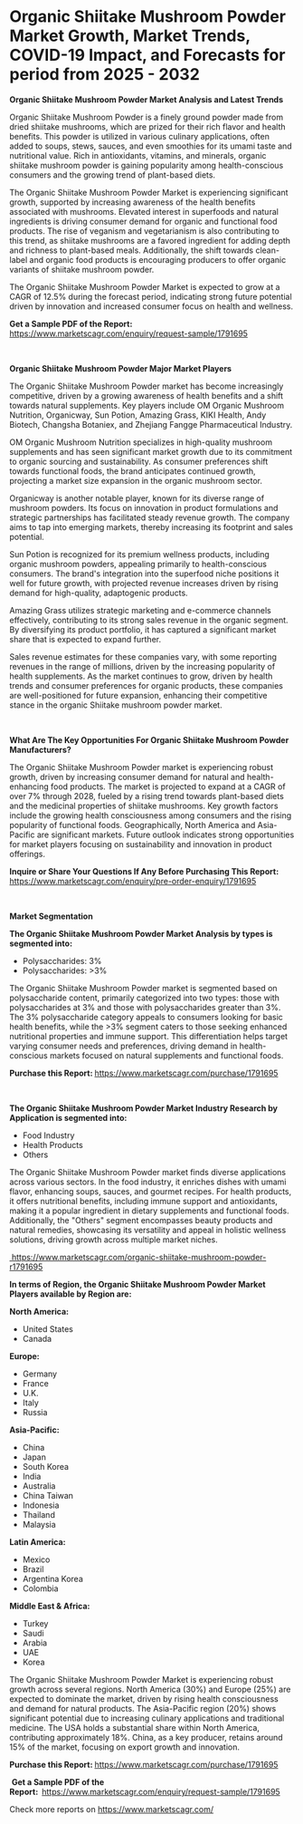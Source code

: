 <p><h1>Organic Shiitake Mushroom Powder Market Growth, Market Trends, COVID-19 Impact, and Forecasts for period from 2025 - 2032</h1></p><p><strong>Organic Shiitake Mushroom Powder Market Analysis and Latest Trends</strong></p>
<p><p>Organic Shiitake Mushroom Powder is a finely ground powder made from dried shiitake mushrooms, which are prized for their rich flavor and health benefits. This powder is utilized in various culinary applications, often added to soups, stews, sauces, and even smoothies for its umami taste and nutritional value. Rich in antioxidants, vitamins, and minerals, organic shiitake mushroom powder is gaining popularity among health-conscious consumers and the growing trend of plant-based diets.</p><p>The Organic Shiitake Mushroom Powder Market is experiencing significant growth, supported by increasing awareness of the health benefits associated with mushrooms. Elevated interest in superfoods and natural ingredients is driving consumer demand for organic and functional food products. The rise of veganism and vegetarianism is also contributing to this trend, as shiitake mushrooms are a favored ingredient for adding depth and richness to plant-based meals. Additionally, the shift towards clean-label and organic food products is encouraging producers to offer organic variants of shiitake mushroom powder. </p><p>The Organic Shiitake Mushroom Powder Market is expected to grow at a CAGR of 12.5% during the forecast period, indicating strong future potential driven by innovation and increased consumer focus on health and wellness.</p></p>
<p><strong>Get a Sample PDF of the Report:&nbsp;</strong> <a href="https://www.marketscagr.com/enquiry/request-sample/1791695?utm_campaign=2667&utm_medium=2&utm_source=Github&utm_content=ia&utm_term=07042025&utm_id=organic-shiitake-mushroom-powder">https://www.marketscagr.com/enquiry/request-sample/1791695</a></p>
<p>&nbsp;</p>
<p><strong>Organic Shiitake Mushroom Powder Major Market Players</strong></p>
<p><p>The Organic Shiitake Mushroom Powder market has become increasingly competitive, driven by a growing awareness of health benefits and a shift towards natural supplements. Key players include OM Organic Mushroom Nutrition, Organicway, Sun Potion, Amazing Grass, KIKI Health, Andy Biotech, Changsha Botaniex, and Zhejiang Fangge Pharmaceutical Industry.</p><p>OM Organic Mushroom Nutrition specializes in high-quality mushroom supplements and has seen significant market growth due to its commitment to organic sourcing and sustainability. As consumer preferences shift towards functional foods, the brand anticipates continued growth, projecting a market size expansion in the organic mushroom sector.</p><p>Organicway is another notable player, known for its diverse range of mushroom powders. Its focus on innovation in product formulations and strategic partnerships has facilitated steady revenue growth. The company aims to tap into emerging markets, thereby increasing its footprint and sales potential.</p><p>Sun Potion is recognized for its premium wellness products, including organic mushroom powders, appealing primarily to health-conscious consumers. The brand's integration into the superfood niche positions it well for future growth, with projected revenue increases driven by rising demand for high-quality, adaptogenic products.</p><p>Amazing Grass utilizes strategic marketing and e-commerce channels effectively, contributing to its strong sales revenue in the organic segment. By diversifying its product portfolio, it has captured a significant market share that is expected to expand further.</p><p>Sales revenue estimates for these companies vary, with some reporting revenues in the range of millions, driven by the increasing popularity of health supplements. As the market continues to grow, driven by health trends and consumer preferences for organic products, these companies are well-positioned for future expansion, enhancing their competitive stance in the organic Shiitake mushroom powder market.</p></p>
<p>&nbsp;</p>
<p><strong>What Are The Key Opportunities For Organic Shiitake Mushroom Powder Manufacturers?</strong></p>
<p><p>The Organic Shiitake Mushroom Powder market is experiencing robust growth, driven by increasing consumer demand for natural and health-enhancing food products. The market is projected to expand at a CAGR of over 7% through 2028, fueled by a rising trend towards plant-based diets and the medicinal properties of shiitake mushrooms. Key growth factors include the growing health consciousness among consumers and the rising popularity of functional foods. Geographically, North America and Asia-Pacific are significant markets. Future outlook indicates strong opportunities for market players focusing on sustainability and innovation in product offerings.</p></p>
<p><strong>Inquire or Share Your Questions If Any Before Purchasing This Report:</strong> <a href="https://www.marketscagr.com/enquiry/pre-order-enquiry/1791695?utm_campaign=2667&utm_medium=2&utm_source=Github&utm_content=ia&utm_term=07042025&utm_id=organic-shiitake-mushroom-powder">https://www.marketscagr.com/enquiry/pre-order-enquiry/1791695</a></p>
<p>&nbsp;</p>
<p><strong>Market Segmentation</strong></p>
<p><strong>The Organic Shiitake Mushroom Powder Market Analysis by types is segmented into:</strong></p>
<p><ul><li>Polysaccharides: 3%</li><li>Polysaccharides: >3%</li></ul></p>
<p><p>The Organic Shiitake Mushroom Powder market is segmented based on polysaccharide content, primarily categorized into two types: those with polysaccharides at 3% and those with polysaccharides greater than 3%. The 3% polysaccharide category appeals to consumers looking for basic health benefits, while the >3% segment caters to those seeking enhanced nutritional properties and immune support. This differentiation helps target varying consumer needs and preferences, driving demand in health-conscious markets focused on natural supplements and functional foods.</p></p>
<p><strong>Purchase this Report:&nbsp;</strong><a href="https://www.marketscagr.com/purchase/1791695?utm_campaign=2667&utm_medium=2&utm_source=Github&utm_content=ia&utm_term=07042025&utm_id=organic-shiitake-mushroom-powder">https://www.marketscagr.com/purchase/1791695</a></p>
<p>&nbsp;</p>
<p><strong>The Organic Shiitake Mushroom Powder Market Industry Research by Application is segmented into:</strong></p>
<p><ul><li>Food Industry</li><li>Health Products</li><li>Others</li></ul></p>
<p><p>The Organic Shiitake Mushroom Powder market finds diverse applications across various sectors. In the food industry, it enriches dishes with umami flavor, enhancing soups, sauces, and gourmet recipes. For health products, it offers nutritional benefits, including immune support and antioxidants, making it a popular ingredient in dietary supplements and functional foods. Additionally, the "Others" segment encompasses beauty products and natural remedies, showcasing its versatility and appeal in holistic wellness solutions, driving growth across multiple market niches.</p></p>
<p><a href="https://www.marketscagr.com/organic-shiitake-mushroom-powder-r1791695?utm_campaign=2667&utm_medium=2&utm_source=Github&utm_content=ia&utm_term=07042025&utm_id=organic-shiitake-mushroom-powder">&nbsp;https://www.marketscagr.com/organic-shiitake-mushroom-powder-r1791695</a></p>
<p><strong>In terms of Region, the Organic Shiitake Mushroom Powder Market Players available by Region are:</strong></p>
<p>
    <p> <strong> North America: </strong>
        <ul>
            <li>United States</li>
            <li>Canada</li>
        </ul>
        </p> 
    <p> <strong> Europe: </strong>
        <ul>
            <li>Germany</li>
            <li>France</li>
            <li>U.K.</li>
            <li>Italy</li>
            <li>Russia</li>
        </ul>
        </p> 
    <p> <strong> Asia-Pacific: </strong>
        <ul>
            <li>China</li>
            <li>Japan</li>
            <li>South Korea</li>
            <li>India</li>
            <li>Australia</li>
            <li>China Taiwan</li>
            <li>Indonesia</li>
            <li>Thailand</li>
            <li>Malaysia</li>
        </ul>
        </p> 
    <p> <strong> Latin America: </strong>
        <ul>
            <li>Mexico</li>
            <li>Brazil</li>
            <li>Argentina Korea</li>
            <li>Colombia</li>
        </ul>
        </p> 
    <p> <strong> Middle East & Africa: </strong>
        <ul>
            <li>Turkey</li>
            <li>Saudi</li>
            <li>Arabia</li>
            <li>UAE</li>
            <li>Korea</li>
        </ul>
    </p>
    </p>
<p><p>The Organic Shiitake Mushroom Powder Market is experiencing robust growth across several regions. North America (30%) and Europe (25%) are expected to dominate the market, driven by rising health consciousness and demand for natural products. The Asia-Pacific region (20%) shows significant potential due to increasing culinary applications and traditional medicine. The USA holds a substantial share within North America, contributing approximately 18%. China, as a key producer, retains around 15% of the market, focusing on export growth and innovation.</p></p>
<p><strong>Purchase this Report: </strong><a href="https://www.marketscagr.com/purchase/1791695?utm_campaign=2667&utm_medium=2&utm_source=Github&utm_content=ia&utm_term=07042025&utm_id=organic-shiitake-mushroom-powder">https://www.marketscagr.com/purchase/1791695</a></p>
<p>&nbsp;<strong>Get a Sample PDF of the Report:&nbsp;&nbsp;</strong><a href="https://www.marketscagr.com/enquiry/request-sample/1791695?utm_campaign=2667&utm_medium=2&utm_source=Github&utm_content=ia&utm_term=07042025&utm_id=organic-shiitake-mushroom-powder">https://www.marketscagr.com/enquiry/request-sample/1791695</a></p>
<p><strong></strong></p>
<p>Check more reports on <a href="https://www.marketscagr.com/?utm_campaign=2667&utm_medium=2&utm_source=Github&utm_content=ia&utm_term=07042025&utm_id=organic-shiitake-mushroom-powder">https://www.marketscagr.com/</a></p>